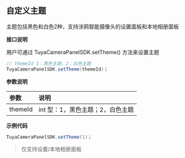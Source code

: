 ## 自定义主题

主题包括黑色和白色2种，支持涂鸦智能摄像头的设置面板和本地相册面板

**接口说明**

用户可通过 TuyaCameraPanelSDK.setTheme() 方法来设置主题

```java
// themeId 1：黑色主题，2：白色主题
TuyaCameraPanelSDK.setTheme(themeId)；
```

 **参数说明**

| 参数    | 说明                             |
| :------ | :------------------------------- |
| themeId | int 型：1，黑色主题；2，白色主题 |

**示例代码**

```java
TuyaCameraPanelSDK.setTheme(1)；
```

> 仅支持设置/本地相册面板

